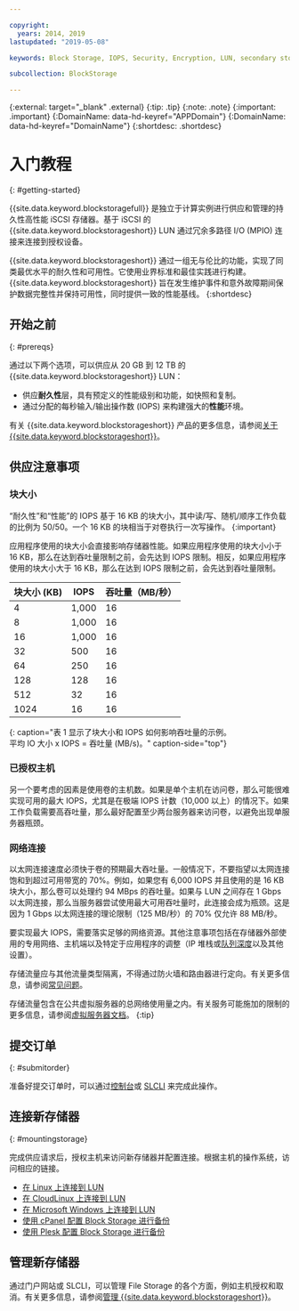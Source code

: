 ```yaml
---

copyright:
  years: 2014, 2019
lastupdated: "2019-05-08"

keywords: Block Storage, IOPS, Security, Encryption, LUN, secondary storage, mount storage, provision storage, ISCSI, MPIO, redundant

subcollection: BlockStorage

---
```

{:external: target="_blank" .external}
{:tip: .tip}
{:note: .note}
{:important: .important}
{:DomainName: data-hd-keyref="APPDomain"}
{:DomainName: data-hd-keyref="DomainName"}
{:shortdesc: .shortdesc}

# 入门教程
{: #getting-started}

{{site.data.keyword.blockstoragefull}} 是独立于计算实例进行供应和管理的持久性高性能 iSCSI 存储器。基于 iSCSI 的 {{site.data.keyword.blockstorageshort}} LUN 通过冗余多路径 I/O (MPIO) 连接来连接到授权设备。

{{site.data.keyword.blockstorageshort}} 通过一组无与伦比的功能，实现了同类最优水平的耐久性和可用性。它使用业界标准和最佳实践进行构建。{{site.data.keyword.blockstorageshort}} 旨在发生维护事件和意外故障期间保护数据完整性并保持可用性，同时提供一致的性能基线。
{:shortdesc}

## 开始之前
{: #prereqs}

通过以下两个选项，可以供应从 20 GB 到 12 TB 的 {{site.data.keyword.blockstorageshort}} LUN：<br/>
- 供应**耐久性**层，具有预定义的性能级别和功能，如快照和复制。
- 通过分配的每秒输入/输出操作数 (IOPS) 来构建强大的**性能**环境。

有关 {{site.data.keyword.blockstorageshort}} 产品的更多信息，请参阅[关于 {{site.data.keyword.blockstorageshort}}](/docs/infrastructure/BlockStorage?topic=BlockStorage-About)。

## 供应注意事项

### 块大小

“耐久性”和“性能”的 IOPS 基于 16 KB 的块大小，其中读/写、随机/顺序工作负载的比例为 50/50。一个 16 KB 的块相当于对卷执行一次写操作。
{:important}

应用程序使用的块大小会直接影响存储器性能。如果应用程序使用的块大小小于 16 KB，那么在达到吞吐量限制之前，会先达到 IOPS 限制。相反，如果应用程序使用的块大小大于 16 KB，那么在达到 IOPS 限制之前，会先达到吞吐量限制。

|块大小 (KB)|IOPS|吞吐量（MB/秒）|
|-----|-----|-----|
|4|1,000|16|
|8|1,000|16|
|16|1,000|16|
|32|500|16|
|64|250|16|
|128|128|16|
|512|32|16|
|1024|16|16|
{: caption="表 1 显示了块大小和 IOPS 如何影响吞吐量的示例。<br/>平均 IO 大小 x IOPS = 吞吐量 (MB/s)。" caption-side="top"}

### 已授权主机

另一个要考虑的因素是使用卷的主机数。如果是单个主机在访问卷，那么可能很难实现可用的最大 IOPS，尤其是在极端 IOPS 计数（10,000 以上）的情况下。如果工作负载需要高吞吐量，那么最好配置至少两台服务器来访问卷，以避免出现单服务器瓶颈。

### 网络连接

以太网连接速度必须快于卷的预期最大吞吐量。一般情况下，不要指望以太网连接饱和到超过可用带宽的 70%。例如，如果您有 6,000 IOPS 并且使用的是 16 KB 块大小，那么卷可以处理约 94 MBps 的吞吐量。如果与 LUN 之间存在 1 Gbps 以太网连接，那么当服务器尝试使用最大可用吞吐量时，此连接会成为瓶颈。这是因为 1 Gbps 以太网连接的理论限制（125 MB/秒）的 70% 仅允许 88 MB/秒。

要实现最大 IOPS，需要落实足够的网络资源。其他注意事项包括在存储器外部使用的专用网络、主机端以及特定于应用程序的调整（IP 堆栈或[队列深度](/docs/infrastructure/BlockStorage?topic=BlockStorage-hostqueuesettings)以及其他设置）。

存储流量应与其他流量类型隔离，不得通过防火墙和路由器进行定向。有关更多信息，请参阅[常见问题](/docs/BlockStorage?topic=BlockStorage-faqs#isolatedstoragetraffic)。

存储流量包含在公共虚拟服务器的总网络使用量之内。有关服务可能施加的限制的更多信息，请参阅[虚拟服务器文档](/docs/vsi?topic=virtual-servers-about-public-virtual-servers#about-public-virtual-servers)。
{:tip}

## 提交订单
{: #submitorder}

准备好提交订单时，可以通过[控制台](/docs/infrastructure/BlockStorage?topic=BlockStorage-orderingthroughConsole)或 [SLCLI](/docs/infrastructure/BlockStorage?topic=BlockStorage-orderingthroughCLI) 来完成此操作。

## 连接新存储器
{: #mountingstorage}

完成供应请求后，授权主机来访问新存储器并配置连接。根据主机的操作系统，访问相应的链接。
- [在 Linux 上连接到 LUN](/docs/infrastructure/BlockStorage?topic=BlockStorage-mountingLinux)
- [在 CloudLinux 上连接到 LUN](/docs/infrastructure/BlockStorage?topic=BlockStorage-mountingCloudLinux)
- [在 Microsoft Windows 上连接到 LUN](/docs/infrastructure/BlockStorage?topic=BlockStorage-mountingWindows)
- [使用 cPanel 配置 Block Storage 进行备份](/docs/infrastructure/BlockStorage?topic=BlockStorage-cPanelBackups)
- [使用 Plesk 配置 Block Storage 进行备份](/docs/infrastructure/BlockStorage?topic=BlockStorage-PleskBackups)

## 管理新存储器

通过门户网站或 SLCLI，可以管理 File Storage 的各个方面，例如主机授权和取消。有关更多信息，请参阅[管理 {{site.data.keyword.blockstorageshort}}](/docs/infrastructure/BlockStorage?topic=BlockStorage-managingstorage)。
